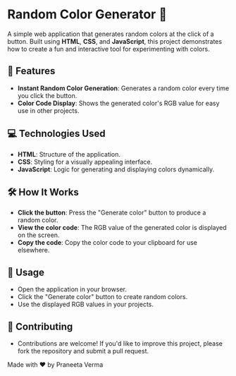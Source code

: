# Random Color Generator 🎨

A simple web application that generates random colors at the click of a button. Built using **HTML**, **CSS**, and **JavaScript**, this project demonstrates how to create a fun and interactive tool for experimenting with colors.

## 🚀 Features

- **Instant Random Color Generation**: Generates a random color every time you click the button.
- **Color Code Display**: Shows the generated color's RGB value for easy use in other projects.

## 💻 Technologies Used

- **HTML**: Structure of the application.
- **CSS**: Styling for a visually appealing interface.
- **JavaScript**: Logic for generating and displaying colors dynamically.

## 🛠️ How It Works

- **Click the button**: Press the "Generate color" button to produce a random color.
- **View the color code**: The RGB value of the generated color is displayed on the screen.
- **Copy the code**: Copy the color code to your clipboard for use elsewhere.

## 📝 Usage
- Open the application in your browser.
- Click the "Generate color" button to create random colors.
- Use the displayed RGB values in your projects.

## 🤝 Contributing
- Contributions are welcome! If you'd like to improve this project, please fork the repository and submit a pull request.

Made with ❤️ by Praneeta Verma
